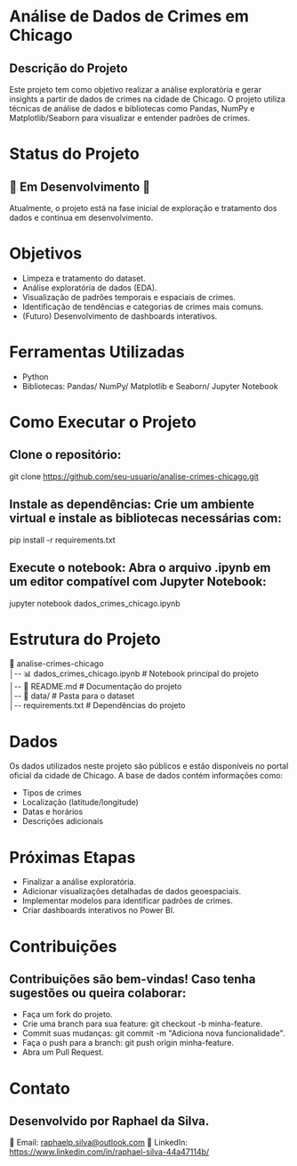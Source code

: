 # Análise de Dados de Crimes em Chicago

## Descrição do Projeto
Este projeto tem como objetivo realizar a análise exploratória e gerar insights a partir de dados de crimes na cidade de Chicago. O projeto utiliza técnicas de análise de dados e bibliotecas como Pandas, NumPy e Matplotlib/Seaborn para visualizar e entender padrões de crimes.


# Status do Projeto
## 🚧 Em Desenvolvimento 🚧
Atualmente, o projeto está na fase inicial de exploração e tratamento dos dados e continua em desenvolvimento.


# Objetivos
- Limpeza e tratamento do dataset.
- Análise exploratória de dados (EDA).
- Visualização de padrões temporais e espaciais de crimes.
- Identificação de tendências e categorias de crimes mais comuns.
- (Futuro) Desenvolvimento de dashboards interativos.


# Ferramentas Utilizadas
- Python
- Bibliotecas:
  Pandas/
  NumPy/
  Matplotlib e Seaborn/
  Jupyter Notebook


# Como Executar o Projeto
## Clone o repositório:
git clone https://github.com/seu-usuario/analise-crimes-chicago.git
## Instale as dependências: Crie um ambiente virtual e instale as bibliotecas necessárias com:
pip install -r requirements.txt
## Execute o notebook: Abra o arquivo .ipynb em um editor compatível com Jupyter Notebook:
jupyter notebook dados_crimes_chicago.ipynb


# Estrutura do Projeto

📂 analise-crimes-chicago  
│-- 📊 dados_crimes_chicago.ipynb    # Notebook principal do projeto  
│-- 📄 README.md                     # Documentação do projeto  
│-- 📂 data/                         # Pasta para o dataset  
│-- requirements.txt                 # Dependências do projeto  


# Dados
Os dados utilizados neste projeto são públicos e estão disponíveis no portal oficial da cidade de Chicago. A base de dados contém informações como:
- Tipos de crimes
- Localização (latitude/longitude)
- Datas e horários
- Descrições adicionais


# Próximas Etapas
- Finalizar a análise exploratória.
- Adicionar visualizações detalhadas de dados geoespaciais.
- Implementar modelos para identificar padrões de crimes.
- Criar dashboards interativos no Power BI.


# Contribuições
## Contribuições são bem-vindas! Caso tenha sugestões ou queira colaborar:
- Faça um fork do projeto.
- Crie uma branch para sua feature: git checkout -b minha-feature.
- Commit suas mudanças: git commit -m "Adiciona nova funcionalidade".
- Faça o push para a branch: git push origin minha-feature.
- Abra um Pull Request.


# Contato
## Desenvolvido por Raphael da Silva.
📧 Email: raphaelp.silva@outlook.com
🔗 LinkedIn: https://www.linkedin.com/in/raphael-silva-44a47114b/
